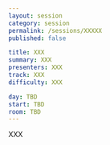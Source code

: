 ```yaml
---
layout: session
category: session
permalink: /sessions/XXXXX
published: false

title: XXX
summary: XXX
presenters: XXX
track: XXX
difficulty: XXX

day: TBD
start: TBD
room: TBD
---
```


XXX
